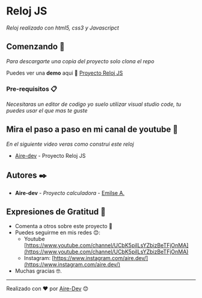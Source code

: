 # Reloj JS

_Reloj realizado con html5, css3 y Javascripct_

## Comenzando 🚀

_Para descargarte una copia del proyecto solo clona el repo_

Puedes ver una **demo** aqui 🧮 [Proyecto Reloj JS](https://aire-dev.github.io/clockJS/)


### Pre-requisitos 📋

_Necesitaras un editor de codigo yo suelo utilizar visual studio code, tu puedes usar el que mas te guste_


## Mira el paso a paso en mi canal de youtube 🎥

_En el siguiente video veras como construi este reloj_

* [Aire-dev](https://www.youtube.com/channel/UCbK5piILsYZbizBeTFjOnMA) - Proyecto Reloj JS


## Autores ✒️

* **Aire-dev** - *Proyecto calculadora* - [Emilse A.](https://github.com/aire-dev/)


## Expresiones de Gratitud 🎁

* Comenta a otros sobre este proyecto 📢
* Puedes seguirme en mis redes 😊:
    - Youtube [https://www.youtube.com/channel/UCbK5piILsYZbizBeTFjOnMA](https://www.youtube.com/channel/UCbK5piILsYZbizBeTFjOnMA) 
    - Instagram: [https://www.instagram.com/aire.dev/](https://www.instagram.com/aire.dev/)
* Muchas gracias 🤓.



---
Realizado con ❤️ por [Aire-Dev](https://github.com/aire-dev/) 😊